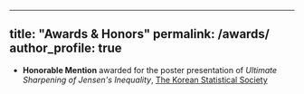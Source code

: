 <!-- ---
title: "Publications"
permalink: /publications/
author_profile: true
---
<a href="https://scholar.google.com" target="_blank">Google Scholar<a>
<br>

1. **Chang, J.**, Moon, H., & Kwon, S. (2021). <a href="https://doi.org/10.29220/CSAM.2021.28.1.021" target="_blank">High-dimensional linear discriminant analysis with moderately clipped LASSO</a>. _Communications for Statistical Applications and Methods_, 28(1), 21-37.

1. Lee, H., **Chang, J.**, & Kim, G. (2020). <a href="https://www.dbpia.co.kr/journal/articleDetail?nodeId=NODE09360747&language=EN" target="_blank">A Study on the Conflict Structure of the Standing Committee through Topic Analysis of the National Assembly Minutes: Health and Welfare Committee in the First Half of the 20th National Assembly</a>. _Korean Party Studies Review_, 19(2), 131-167. -->

---
title: "Awards & Honors"
permalink: /awards/
author_profile: true
---
* **Honorable Mention** awarded for the poster presentation of _Ultimate Sharpening of Jensen's Inequality_, <a href="https://www.kss.or.kr/english/en_main.htm" target="_blank">The Korean Statistical Society</a>